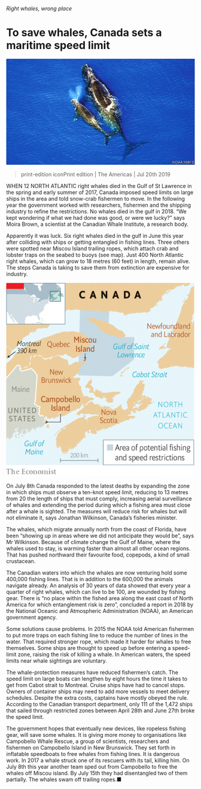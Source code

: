 ###### Right whales, wrong place

# To save whales, Canada sets a maritime speed limit 

![image](images/20190720_AMP005_0.jpg) 

> print-edition iconPrint edition | The Americas | Jul 20th 2019 

WHEN 12 NORTH ATLANTIC right whales died in the Gulf of St Lawrence in the spring and early summer of 2017, Canada imposed speed limits on large ships in the area and told snow-crab fishermen to move. In the following year the government worked with researchers, fishermen and the shipping industry to refine the restrictions. No whales died in the gulf in 2018. “We kept wondering if what we had done was good, or were we lucky?” says Moira Brown, a scientist at the Canadian Whale Institute, a research body. 

Apparently it was luck. Six right whales died in the gulf in June this year after colliding with ships or getting entangled in fishing lines. Three others were spotted near Miscou Island trailing ropes, which attach crab and lobster traps on the seabed to buoys (see map). Just 400 North Atlantic right whales, which can grow to 18 metres (60 feet) in length, remain alive. The steps Canada is taking to save them from extinction are expensive for industry. 

![image](images/20190720_AMM981.png) 

On July 8th Canada responded to the latest deaths by expanding the zone in which ships must observe a ten-knot speed limit, reducing to 13 metres from 20 the length of ships that must comply, increasing aerial surveillance of whales and extending the period during which a fishing area must close after a whale is sighted. The measures will reduce risk for whales but will not eliminate it, says Jonathan Wilkinson, Canada’s fisheries minister. 

The whales, which migrate annually north from the coast of Florida, have been “showing up in areas where we did not anticipate they would be”, says Mr Wilkinson. Because of climate change the Gulf of Maine, where the whales used to stay, is warming faster than almost all other ocean regions. That has pushed northward their favourite food, copepods, a kind of small crustacean. 

The Canadian waters into which the whales are now venturing hold some 400,000 fishing lines. That is in addition to the 600,000 the animals navigate already. An analysis of 30 years of data showed that every year a quarter of right whales, which can live to be 100, are wounded by fishing gear. There is “no place within the fished area along the east coast of North America for which entanglement risk is zero”, concluded a report in 2018 by the National Oceanic and Atmospheric Administration (NOAA), an American government agency. 

Some solutions cause problems. In 2015 the NOAA told American fishermen to put more traps on each fishing line to reduce the number of lines in the water. That required stronger rope, which made it harder for whales to free themselves. Some ships are thought to speed up before entering a speed-limit zone, raising the risk of killing a whale. In American waters, the speed limits near whale sightings are voluntary. 

The whale-protection measures have reduced fishermen’s catch. The speed limit on large boats can lengthen by eight hours the time it takes to get from Cabot strait to Montreal. Cruise ships have had to cancel stops. Owners of container ships may need to add more vessels to meet delivery schedules. Despite the extra costs, captains have mostly obeyed the rule. According to the Canadian transport department, only 111 of the 1,472 ships that sailed through restricted zones between April 28th and June 27th broke the speed limit. 

The government hopes that eventually new devices, like ropeless fishing gear, will save some whales. It is giving more money to organisations like Campobello Whale Rescue, a group of scientists, researchers and fishermen on Campobello Island in New Brunswick. They set forth in inflatable speedboats to free whales from fishing lines. It is dangerous work. In 2017 a whale struck one of its rescuers with its tail, killing him. On July 8th this year another team sped out from Campobello to free the whales off Miscou island. By July 15th they had disentangled two of them partially. The whales swam off trailing ropes.■ 

